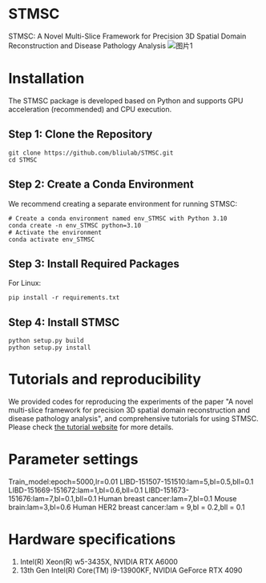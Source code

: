 # STMSC
STMSC: A Novel Multi-Slice Framework for Precision 3D Spatial Domain Reconstruction and Disease Pathology Analysis
![图片1](https://github.com/user-attachments/assets/8c2d3ae8-8c54-4054-82d1-24c5aa6af756)
# Installation
The STMSC package is developed based on Python and supports GPU acceleration (recommended) and CPU execution.
## Step 1: Clone the Repository
```
git clone https://github.com/bliulab/STMSC.git
cd STMSC
```
## Step 2: Create a Conda Environment
We recommend creating a separate environment for running STMSC:
```
# Create a conda environment named env_STMSC with Python 3.10
conda create -n env_STMSC python=3.10
# Activate the environment
conda activate env_STMSC
```
## Step 3: Install Required Packages
For Linux:
```
pip install -r requirements.txt
```
## Step 4: Install STMSC
```
python setup.py build
python setup.py install
```
# Tutorials and reproducibility
We provided codes for reproducing the experiments of the paper "A novel multi-slice framework for precision 3D spatial domain reconstruction and disease pathology analysis", and comprehensive tutorials for using STMSC. Please check [the tutorial website](https://stmsc-tutorial.readthedocs.io/en/latest/) for more details.
# Parameter settings
Train_model:epoch=5000,lr=0.01
LIBD-151507-151510:lam=5,bl=0.5,bll=0.1
LIBD-151669-151672:lam=1,bl=0.6,bll=0.1
LIBD-151673-151676:lam=7,bl=0.1,bll=0.1
Human breast cancer:lam=7,bl=0.1
Mouse brain:lam=3,bl=0.6
Human HER2 breast cancer:lam = 9,bl = 0.2,bll = 0.1
# Hardware specifications
1. Intel(R) Xeon(R) w5-3435X, NVIDIA RTX A6000
2. 13th Gen Intel(R) Core(TM) i9-13900KF, NVIDIA GeForce RTX 4090
